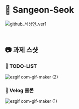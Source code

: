# 💙 Sangeon-Seok
![github_석상언_ver1](https://user-images.githubusercontent.com/24906022/135575116-2f8fdf85-dd46-4ee4-8914-e3822e425901.png)

<br/>

## 📷 과제 스샷

### 💙 TODO-LIST
![ezgif com-gif-maker (2)](https://user-images.githubusercontent.com/73876068/137256369-b5885f52-307e-4975-8113-67d413ad1357.gif)

### 💙 Velog 클론
![ezgif com-gif-maker (1)](https://user-images.githubusercontent.com/73876068/137256558-1fdecaf8-d0b7-495c-9723-82589ac699d4.gif)
